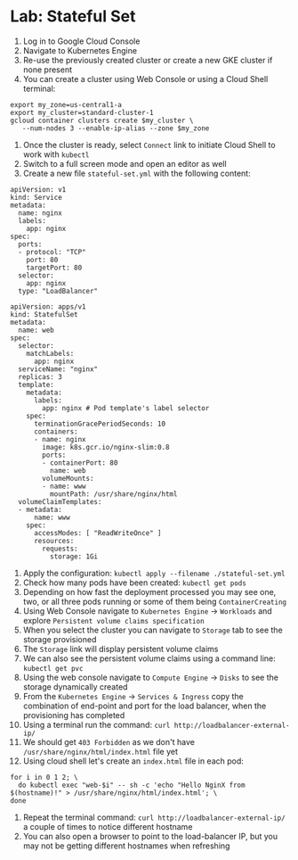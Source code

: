 # Lab: Stateful Set

1. Log in to Google Cloud Console
1. Navigate to Kubernetes Engine
1. Re-use the previously created cluster or create a new GKE cluster if none present
1. You can create a cluster using Web Console or using a Cloud Shell terminal:
```
export my_zone=us-central1-a
export my_cluster=standard-cluster-1
gcloud container clusters create $my_cluster \
   --num-nodes 3 --enable-ip-alias --zone $my_zone
```
1. Once the cluster is ready, select `Connect` link to initiate Cloud Shell to work with `kubectl`
1. Switch to a full screen mode and open an editor as well
1. Create a new file `stateful-set.yml` with the following content:
  ```
  apiVersion: v1
  kind: Service
  metadata:
    name: nginx
    labels:
      app: nginx
  spec:
    ports:
    - protocol: "TCP"
      port: 80
      targetPort: 80
    selector:
      app: nginx
    type: "LoadBalancer"

  apiVersion: apps/v1
  kind: StatefulSet
  metadata:
    name: web
  spec:
    selector:
      matchLabels:
        app: nginx
    serviceName: "nginx"
    replicas: 3
    template:
      metadata:
        labels:
          app: nginx # Pod template's label selector
      spec:
        terminationGracePeriodSeconds: 10
        containers:
        - name: nginx
          image: k8s.gcr.io/nginx-slim:0.8
          ports:
          - containerPort: 80
            name: web
          volumeMounts:
          - name: www
            mountPath: /usr/share/nginx/html
    volumeClaimTemplates:
    - metadata:
        name: www
      spec:
        accessModes: [ "ReadWriteOnce" ]
        resources:
          requests:
            storage: 1Gi
  ```
1. Apply the configuration: `kubectl apply --filename ./stateful-set.yml`
1. Check how many pods have been created: `kubectl get pods`
1. Depending on how fast the deployment processed you may see one, two, or all three pods running or some of them being `ContainerCreating`
1. Using Web Console navigate to `Kubernetes Engine` -> `Workloads` and explore `Persistent volume claims specification`
1. When you select the cluster you can navigate to `Storage` tab to see the storage provisioned
1. The `Storage` link will display persistent volume claims
1. We can also see the persistent volume claims using a command line: `kubectl get pvc`
1. Using the web console navigate to `Compute Engine` -> `Disks` to see the storage dynamically created
1. From the `Kubernetes Engine` -> `Services & Ingress` copy the combination of end-point and port for the load balancer, when the provisioning has completed
1. Using a terminal run the command: `curl http://loadbalancer-external-ip/`
1. We should get `403 Forbidden` as we don't have `/usr/share/nginx/html/index.html` file yet
1. Using cloud shell let's create an `index.html` file in each pod:
```
for i in 0 1 2; \
  do kubectl exec "web-$i" -- sh -c 'echo "Hello NginX from $(hostname)!" > /usr/share/nginx/html/index.html'; \
done
```
1. Repeat the terminal command: `curl http://loadbalancer-external-ip/` a couple of times to notice different hostname
1. You can also open a browser to point to the load-balancer IP, but you may not be getting different hostnames when refreshing